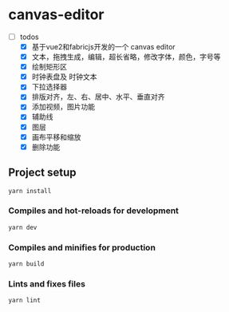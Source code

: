 # canvas-editor
- [ ] todos
    - [x] 基于vue2和fabricjs开发的一个 canvas editor
    - [x] 文本，拖拽生成，编辑，超长省略，修改字体，颜色，字号等
    - [x] 绘制矩形区
    - [x] 时钟表盘及 时钟文本
    - [x] 下拉选择器
    - [x] 排版对齐，左、右、居中、水平、垂直对齐
    - [x] 添加视频，图片功能
    - [x] 辅助线
    - [x] 图层
    - [x] 画布平移和缩放
    - [x] 删除功能
## Project setup
```
yarn install
```

### Compiles and hot-reloads for development
```
yarn dev
```

### Compiles and minifies for production
```
yarn build
```

### Lints and fixes files
```
yarn lint
```


